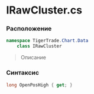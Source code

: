 
# IRawCluster.cs
### Расположение
```csharp
namespace TigerTrade.Chart.Data  
    class IRawCluster
```

> Описание

### Синтаксис
```csharp
long OpenPosHigh { get; }
```
